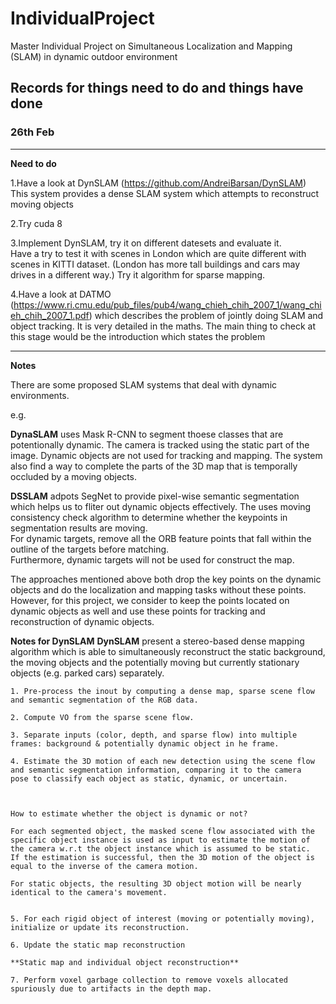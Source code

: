 # IndividualProject
Master Individual Project on Simultaneous Localization and Mapping (SLAM) in dynamic outdoor environment

## Records for things need to do and things have done

### 26th Feb
-------------------------------------------------------------------------------------------------------
**Need to do**

1.Have a look at DynSLAM (https://github.com/AndreiBarsan/DynSLAM)
  This system provides a dense SLAM system which attempts to reconstruct moving objects

2.Try cuda 8

3.Implement DynSLAM, try it on different datesets and evaluate it.  
  Have a try to test it with scenes in London which are quite different with scenes in KITTI dataset.
  (London has more tall buildings and cars may drives in a different way.)
  Try it algorithm for sparse mapping.

4.Have a look at DATMO (https://www.ri.cmu.edu/pub_files/pub4/wang_chieh_chih_2007_1/wang_chieh_chih_2007_1.pdf) 
  which describes the problem of jointly doing SLAM and object tracking. 
  It is very detailed in the maths. The main thing to check at this stage 
  would be the introduction which states the problem
  
--------------------------------------------------------------------------------------------------------------------------  
**Notes**

There are some proposed SLAM systems that deal with dynamic environments.

e.g. 

**DynaSLAM** uses Mask R-CNN to segment thoese classes that are potentionally dynamic.
The camera is tracked using the static part of the image.  Dynamic objects are not used
for tracking and mapping.   The system also find a way to complete the parts of the 3D map 
that is temporally occluded by a moving objects.

**DSSLAM** adpots SegNet to provide pixel-wise semantic segmentation which helps us to fliter out dynamic objects effectively.
The uses moving consistency check algorithm to determine whether the keypoints in segmentation results are moving.  
For dynamic targets, remove all the ORB feature points that fall within the outline of the targets before matching.  
Furthermore, dynamic targets will not be used for construct the map.

The approaches mentioned above both drop the key points on the dynamic objects and do the localization and mapping tasks without these points.  However, for this project, we consider to keep the points located on dynamic objects as well and use these points for tracking and reconstruction of dynamic objects.


**Notes for DynSLAM** 
**DynSLAM** present a stereo-based dense mapping algorithm which is able to simultaneously reconstruct the static background, the moving objects and the potentially moving but currently stationary objects (e.g. parked cars) separately.

    1. Pre-process the inout by computing a dense map, sparse scene flow and semantic segmentation of the RGB data.

    2. Compute VO from the sparse scene flow.

    3. Separate inputs (color, depth, and sparse flow) into multiple frames: background & potentially dynamic object in he frame.

    4. Estimate the 3D motion of each new detection using the scene flow and semantic segmentation information, comparing it to the camera   pose to classify each object as static, dynamic, or uncertain.



    How to estimate whether the object is dynamic or not?

    For each segmented object, the masked scene flow associated with the specific object instance is used as input to estimate the motion of the camera w.r.t the object instance which is assumed to be static.  If the estimation is successful, then the 3D motion of the object is equal to the inverse of the camera motion.
    
    For static objects, the resulting 3D object motion will be nearly identical to the camera's movement.


    5. For each rigid object of interest (moving or potentially moving), initialize or update its reconstruction.

    6. Update the static map reconstruction
    
    **Static map and individual object reconstruction**

    7. Perform voxel garbage collection to remove voxels allocated spuriously due to artifacts in the depth map.
  


